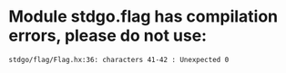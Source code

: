 # Module stdgo.flag has compilation errors, please do not use:
```
stdgo/flag/Flag.hx:36: characters 41-42 : Unexpected 0

```

